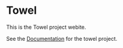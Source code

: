 # Towel

This is the Towel project webite.

See the [Documentation](https://zacharypatten.github.io/Towel/Documentation) for the towel project.

